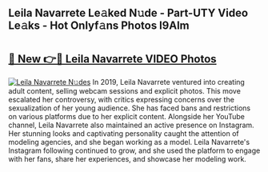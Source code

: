 ## Leila Navarrete Le𝚊ked N𝚞de - Part-UTY Video Le𝚊ks - Hot Onlyf𝚊ns Photos l9Alm

# <h2><a href="http://ac37765.deff.icu/?id=Leila+Navarrete">🔗 New 👉🔴 Leila Navarrete VIDEO Photos</a></h2>

[![Leila Navarrete N𝚞des](https://i.imgur.com/rIISA9y.gif)](http://ac37765.deff.icu/?id=Leila+Navarrete)
In 2019, Leila Navarrete ventured into creating adult content, selling webcam sessions and explicit photos. This move escalated her controversy, with critics expressing concerns over the sexualization of her young audience. She has faced bans and restrictions on various platforms due to her explicit content. Alongside her YouTube channel, Leila Navarrete also maintained an active presence on Instagram. Her stunning looks and captivating personality caught the attention of modeling agencies, and she began working as a model. Leila Navarrete's Instagram following continued to grow, and she used the platform to engage with her fans, share her experiences, and showcase her modeling work.
